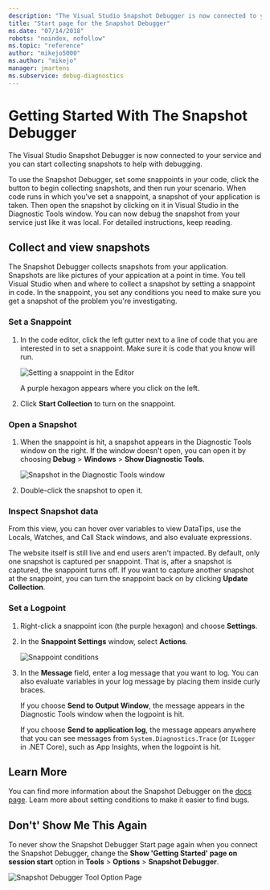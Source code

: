 ```yaml
---
description: "The Visual Studio Snapshot Debugger is now connected to your service and you can start collecting snapshots to help with debugging."
title: "Start page for the Snapshot Debugger"
ms.date: "07/14/2018"
robots: "noindex, nofollow"
ms.topic: "reference"
author: "mikejo5000"
ms.author: "mikejo"
manager: jmartens
ms.subservice: debug-diagnostics
---
```

# Getting Started With The Snapshot Debugger


The Visual Studio Snapshot Debugger is now connected to your service and you can start collecting snapshots to help with debugging.

To use the Snapshot Debugger, set some snappoints in your code, click the button to begin collecting snapshots, and then run your scenario. When code runs in which you've set a snappoint, a snapshot of your application is taken. Then open the snapshot by clicking on it in Visual Studio in the Diagnostic Tools window. You can now debug the snapshot from your service just like it was local. For detailed instructions, keep reading.

## Collect and view snapshots

The Snapshot Debugger collects snapshots from your application. Snapshots are like pictures of your appication at a point in time. You tell Visual Studio when and where to collect a snapshot by setting a snappoint in code. In the snappoint, you set any conditions you need to make sure you get a snapshot of the problem you're investigating.

### Set a Snappoint

1. In the code editor, click the left gutter next to a line of code that you are interested in to set a snappoint. Make sure it is code that you know will run.

    ![Setting a snappoint in the Editor](../media/snapshot-startpage-set-snappoint.png)

    A purple hexagon appears where you click on the left.

2. Click **Start Collection** to turn on the snappoint.

### Open a Snapshot

1. When the snappoint is hit, a snapshot appears in the Diagnostic Tools window on the right. If the window doesn't open, you can open it by choosing **Debug** > **Windows** > **Show Diagnostic Tools**.

    ![Snapshot in the Diagnostic Tools window](../media/snapshot-startpage-diagsession-window.png)

2. Double-click the snapshot to open it.

### Inspect Snapshot data

From this view, you can hover over variables to view DataTips, use the Locals, Watches, and Call Stack windows, and also evaluate expressions.

The website itself is still live and end users aren't impacted. By default, only one snapshot is captured per snappoint. That is, after a snapshot is captured, the snappoint turns off. If you want to capture another snapshot at the snappoint, you can turn the snappoint back on by clicking **Update Collection**.

### Set a Logpoint

1. Right-click a snappoint icon (the purple hexagon) and choose **Settings**.

2. In the **Snappoint Settings** window, select **Actions**.

    ![Snappoint conditions](../media/snapshot-startpage-logpoint.png)

3. In the **Message** field, enter a log message that you want to log. You can also evaluate variables in your log message by placing them inside curly braces.

    If you choose **Send to Output Window**, the message appears in the Diagnostic Tools window when the logpoint is hit.

    If you choose **Send to application log**, the message appears anywhere that you can see messages from `System.Diagnostics.Trace` (or `ILogger` in .NET Core), such as App Insights, when the logpoint is hit.

## Learn More

You can find more information about the Snapshot Debugger on the [docs page](../debug-live-azure-applications.md). Learn more about setting conditions to make it easier to find bugs.

## Don't' Show Me This Again

To never show the Snapshot Debugger Start page again when you connect the Snapshot Debugger, change the **Show 'Getting Started' page on session start** option in **Tools** > **Options** > **Snapshot Debugger**.

![Snapshot Debugger Tool Option Page](../media/snapshot-startpage-tools-options.png)
